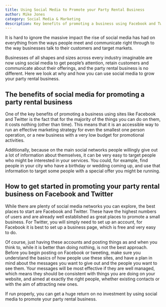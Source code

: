 ```yaml
---
title: Using Social Media to Promote your Party Rental Business
author: Mike Jones
category: Social Media & Marketing
description: Key benefits of promoting a business using Facebook and Twitter is the fact that it costs nothing!
---
```

<p>It is hard to ignore the massive impact the rise of social media has had on everything from the ways people meet and communicate right through to the way businesses talk to their customers and target markets.</p><p>Businesses of all shapes and sizes across every industry imaginable are now using social media to get people’s attention, retain customers and communicate about their offerings, and the party rental business is no different. Here we look at why and how you can use social media to grow your party rental business.</p><h2>The benefits of social media for promoting a party rental business</h2><p>One of the key benefits of promoting a business using sites like Facebook and Twitter is the fact that for the majority of the things you can do on them, it costs nothing (other than time). This means that it is an accessible way to run an effective marketing strategy for even the smallest one person operation, or a new business with a very low budget for promotional activities.</p><p>Additionally, because on the main social networks people willingly give out a lot of information about themselves, it can be very easy to target people who might be interested in your services. You could, for example, find people in your city who have a birthday or wedding coming up, and use that information to target some people with a special offer you might be running.</p><h2>How to get started in promoting your party rental business on Facebook and Twitter</h2><p>While there are plenty of social media networks you can explore, the best places to start are Facebook and Twitter. These have the highest numbers of users and are already well established as great places to promote a small business. For Twitter, you will simply need to set up an account, for Facebook it is best to set up a business page, which is free and very easy to do.</p><p>Of course, just having these accounts and posting things as and when you think to, while it is better than doing nothing, is not the best approach. Before you begin posting on Facebook or tweeting, make sure you understand the basics of how people use these sites, and have a plan in mind about the messages you want to give out and the people you want to see them. Your messages will be most effective if they are well managed, which means they should be consistent with things you are doing on your website, and aimed at exactly the right people, whether existing contacts or with the aim of attracting new ones.</p><p>If run properly, you can get a huge return on no investment by using social media to promote your party rental business.</p>